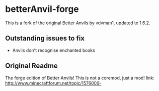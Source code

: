 betterAnvil-forge
=================

This is a fork of the original Better Anvils by vdvman1, updated to 1.6.2.


Outstanding issues to fix
-------------------------

- Anvils don't recognise enchanted books


Original Readme
---------------

The forge edition of Better Anvils! This is not a coremod, just a mod!
link: http://www.minecraftforum.net/topic/1576006-

